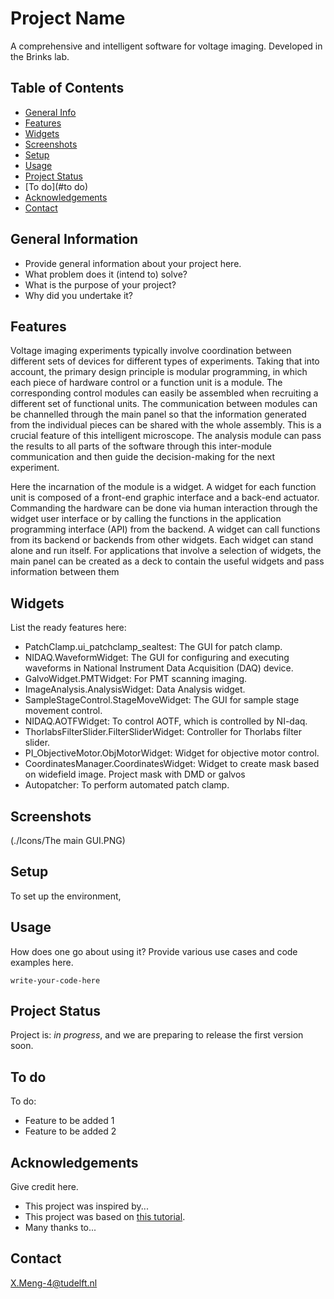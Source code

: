 # Project Name
A comprehensive and intelligent software for voltage imaging. Developed in the Brinks lab.

## Table of Contents
* [General Info](#general-information)
* [Features](#features)
* [Widgets](#widgets)
* [Screenshots](#screenshots)
* [Setup](#setup)
* [Usage](#usage)
* [Project Status](#project-status)
* [To do](#to do)
* [Acknowledgements](#acknowledgements)
* [Contact](#contact)
<!-- * [License](#license) -->


## General Information
- Provide general information about your project here.
- What problem does it (intend to) solve?
- What is the purpose of your project?
- Why did you undertake it?


## Features
Voltage imaging experiments typically involve coordination between different sets of devices for different types of experiments. Taking that into account, the primary design principle is modular programming, in which each piece of hardware control or a function unit is a module. The corresponding control modules can easily be assembled when recruiting a different set of functional units. The communication between modules can be channelled through the main panel so that the information generated from the individual pieces can be shared with the whole assembly. This is a crucial feature of this intelligent microscope. The analysis module can pass the results to all parts of the software through this inter-module communication and then guide the decision-making for the next experiment.

Here the incarnation of the module is a widget. A widget for each function unit is composed of a front-end graphic interface and a back-end actuator. Commanding the hardware can be done via human interaction through the widget user interface or by calling the functions in the application programming interface (API) from the backend. A widget can call functions from its backend or backends from other widgets. Each widget can stand alone and run itself. For applications that involve a selection of widgets, the main panel can be created as a deck to contain the useful widgets and pass information between them

## Widgets
List the ready features here:
- PatchClamp.ui_patchclamp_sealtest: The GUI for patch clamp.
- NIDAQ.WaveformWidget: The GUI for configuring and executing waveforms in National Instrument Data Acquisition (DAQ) device.
- GalvoWidget.PMTWidget: For PMT scanning imaging.
- ImageAnalysis.AnalysisWidget: Data Analysis widget.
- SampleStageControl.StageMoveWidget: The GUI for sample stage movement control.
- NIDAQ.AOTFWidget: To control AOTF, which is controlled by NI-daq.
- ThorlabsFilterSlider.FilterSliderWidget: Controller for Thorlabs filter slider.
- PI_ObjectiveMotor.ObjMotorWidget: Widget for objective motor control.
- CoordinatesManager.CoordinatesWidget: Widget to create mask based on widefield image. Project mask with DMD or galvos
- Autopatcher: To perform automated patch clamp.

## Screenshots
(./Icons/The main GUI.PNG)
<!-- If you have screenshots you'd like to share, include them here. -->


## Setup
To set up the environment, 


## Usage
How does one go about using it?
Provide various use cases and code examples here.

`write-your-code-here`


## Project Status
Project is: _in progress_, and we are preparing to release the first version soon.


## To do
To do:
- Feature to be added 1
- Feature to be added 2


## Acknowledgements
Give credit here.
- This project was inspired by...
- This project was based on [this tutorial](https://www.example.com).
- Many thanks to...


## Contact
X.Meng-4@tudelft.nl


<!-- Optional -->
<!-- ## License -->
<!-- This project is open source and available under the [... License](). -->
